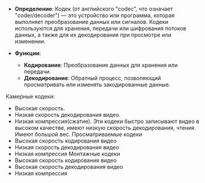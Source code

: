 - **Определение**: Кодек (от английского "codec", что означает "coder/decoder") — это устройство или программа, которая выполняет преобразование данных или сигналов. Кодеки используются для хранения, передачи или шифрования потоков данных, а также для их декодирования при просмотре или изменении.
    
- **Функции**:
    
    - **Кодирование**: Преобразование данных для хранения или передачи.
    - **Декодирование**: Обратный процесс, позволяющий просматривать или изменять закодированные данные.

Камерные кодеки:
- Высокая скорость.
- Низкая скорость декодирования видео.
- Низкая компрессия(сжатие).
Эти кодеки быстро записывают видео в высоком качестве, имеют низкую скорость декодирования, чтения. Имеют большой вес.
Просматриваемые кодеки
- Высокая скорость кодирования видео
- Низкая скорость декодирования видео
- Низкая компрессия
Монтажные кодеки
- Высокая скорость кодирования видео
- Высокая скорость декодирования видео
- Низкая компрессия
